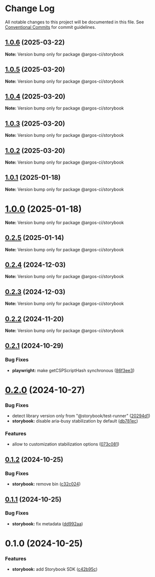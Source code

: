 # Change Log

All notable changes to this project will be documented in this file.
See [Conventional Commits](https://conventionalcommits.org) for commit guidelines.

## [1.0.6](https://github.com/argos-ci/argos-javascript/compare/@argos-ci/storybook@1.0.5...@argos-ci/storybook@1.0.6) (2025-03-22)

**Note:** Version bump only for package @argos-ci/storybook





## [1.0.5](https://github.com/argos-ci/argos-javascript/compare/@argos-ci/storybook@1.0.4...@argos-ci/storybook@1.0.5) (2025-03-20)

**Note:** Version bump only for package @argos-ci/storybook





## [1.0.4](https://github.com/argos-ci/argos-javascript/compare/@argos-ci/storybook@1.0.3...@argos-ci/storybook@1.0.4) (2025-03-20)

**Note:** Version bump only for package @argos-ci/storybook





## [1.0.3](https://github.com/argos-ci/argos-javascript/compare/@argos-ci/storybook@1.0.2...@argos-ci/storybook@1.0.3) (2025-03-20)

**Note:** Version bump only for package @argos-ci/storybook





## [1.0.2](https://github.com/argos-ci/argos-javascript/compare/@argos-ci/storybook@1.0.1...@argos-ci/storybook@1.0.2) (2025-03-20)

**Note:** Version bump only for package @argos-ci/storybook





## [1.0.1](https://github.com/argos-ci/argos-javascript/compare/@argos-ci/storybook@1.0.0...@argos-ci/storybook@1.0.1) (2025-01-18)

**Note:** Version bump only for package @argos-ci/storybook





# [1.0.0](https://github.com/argos-ci/argos-javascript/compare/@argos-ci/storybook@0.2.5...@argos-ci/storybook@1.0.0) (2025-01-18)

**Note:** Version bump only for package @argos-ci/storybook





## [0.2.5](https://github.com/argos-ci/argos-javascript/compare/@argos-ci/storybook@0.2.4...@argos-ci/storybook@0.2.5) (2025-01-14)

**Note:** Version bump only for package @argos-ci/storybook





## [0.2.4](https://github.com/argos-ci/argos-javascript/compare/@argos-ci/storybook@0.2.3...@argos-ci/storybook@0.2.4) (2024-12-03)

**Note:** Version bump only for package @argos-ci/storybook





## [0.2.3](https://github.com/argos-ci/argos-javascript/compare/@argos-ci/storybook@0.2.2...@argos-ci/storybook@0.2.3) (2024-12-03)

**Note:** Version bump only for package @argos-ci/storybook





## [0.2.2](https://github.com/argos-ci/argos-javascript/compare/@argos-ci/storybook@0.2.1...@argos-ci/storybook@0.2.2) (2024-11-20)

**Note:** Version bump only for package @argos-ci/storybook





## [0.2.1](https://github.com/argos-ci/argos-javascript/compare/@argos-ci/storybook@0.2.0...@argos-ci/storybook@0.2.1) (2024-10-29)


### Bug Fixes

* **playwright:** make getCSPScriptHash synchronous ([86f3ee3](https://github.com/argos-ci/argos-javascript/commit/86f3ee3de937b6a1b58c078e9eba12da4f935028))





# [0.2.0](https://github.com/argos-ci/argos-javascript/compare/@argos-ci/storybook@0.1.2...@argos-ci/storybook@0.2.0) (2024-10-27)


### Bug Fixes

* detect library version only from "@storybook/test-runner" ([20294d1](https://github.com/argos-ci/argos-javascript/commit/20294d16b5379b848993c6de689853154f186c04))
* **storybook:** disable aria-busy stabilization by default ([db781ec](https://github.com/argos-ci/argos-javascript/commit/db781ec31e8691bd0e2c0aae8d532b465c14cf6f))


### Features

* allow to customization stabilization options ([073c081](https://github.com/argos-ci/argos-javascript/commit/073c081228c6ef8f4bfed84a1caee6b44e6ae642))





## [0.1.2](https://github.com/argos-ci/argos-javascript/compare/@argos-ci/storybook@0.1.1...@argos-ci/storybook@0.1.2) (2024-10-25)


### Bug Fixes

* **storybook:** remove bin ([c32c024](https://github.com/argos-ci/argos-javascript/commit/c32c024dd6d1e8543910b9cd95c3e3e8c679d07e))





## [0.1.1](https://github.com/argos-ci/argos-javascript/compare/@argos-ci/storybook@0.1.0...@argos-ci/storybook@0.1.1) (2024-10-25)


### Bug Fixes

* **storybook:** fix metadata ([dd992aa](https://github.com/argos-ci/argos-javascript/commit/dd992aac34192b5f8326714caa96323995421710))





# 0.1.0 (2024-10-25)


### Features

* **storybook:** add Storybook SDK ([c42b95c](https://github.com/argos-ci/argos-javascript/commit/c42b95c4a2f20434fe1a0f4cd9f9ff0e227234cf))
